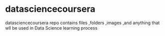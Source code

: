 # datasciencecoursera
datasciencecoursera repo contains files ,folders ,images ,and anything that wll be used in Data Science learning process
